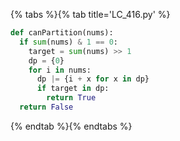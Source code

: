 {% tabs %}{% tab title='LC_416.py' %}

```py
def canPartition(nums):
  if sum(nums) & 1 == 0:
    target = sum(nums) >> 1
    dp = {0}
    for i in nums:
      dp |= {i + x for x in dp}
      if target in dp:
        return True
  return False
```

{% endtab %}{% endtabs %}

